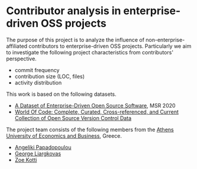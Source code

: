# Contributor analysis in enterprise-driven OSS projects

The purpose of this project is to analyze the influence of non-enterprise-affiliated contributors
to enterprise-driven OSS projects.
Particularly we aim to investigate the following project characteristics from contributors' perspective.

- commit frequency
- contribution size (LOC, files)
- activity distribution

This work is based on the following datasets.

- [A Dataset of Enterprise-Driven Open Source Software](https://arxiv.org/abs/2002.03927), MSR 2020
- [World Of Code: Complete, Curated, Cross-referenced, and Current Collection of Open Source Version Control Data](https://worldofcode.org/)

The project team consists of the following members
from the [Athens University of Economics and Business](https://www.aueb.gr/en/international), Greece.

- [Angeliki Papadopoulou](https://www.balab.aueb.gr/angeliki-papadopolou.html)
- [George Liargkovas](https://www.balab.aueb.gr/george-liargkovas.html)
- [Zoe Kotti](https://zkotti.github.io/)
